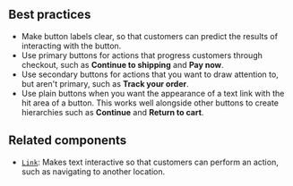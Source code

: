 ## Best practices

- Make button labels clear, so that customers can predict the results of interacting with the button.
- Use primary buttons for actions that progress customers through checkout, such as **Continue to shipping** and **Pay now**.
- Use secondary buttons for actions that you want to draw attention to, but aren't primary, such as **Track your order**.
- Use plain buttons when you want the appearance of a text link with the hit area of a button. This works well alongside other buttons to create hierarchies such as **Continue** and **Return to cart**.

## Related components

- [`Link`](https://github.com/Shopify/ui-extensions/tree/main/packages/checkout-ui-extensions/src/components/Link): Makes text interactive so that customers can perform an action, such as navigating to another location.
